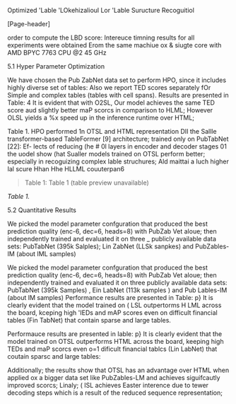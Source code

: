 Optimized 'Lable 'LOkehizalioul Lor 'Lable Suructure Recoguitiol

[Page-header]

order to compute the LBD score: Intereuce timning results for all experiments were obtained Erom the same machiue ox & siugte core with AMD BPYC 7763 CPU @2 45 GHz

5.1 Hyper Parameter Optimization

We have chosen the Pub ZabNet data set to perform HPO, since it includes highly diverse set of tables: Also we report TED scores separately fOr Simple and complex tables (tables with cell spans). Results are presented in Table: 4 It is evident that with O2SL, Our model achieves the same TED score aud slightly better maP scorcs in comparison to HLML; However OLSL yields a %x speed up in the inference runtime over HTML;

Table 1. HPO performed 1n OTSL and HTML representation DII the Sallle transformer-based TableFormer [9] architecture; trained only on PubTabNet [22]: Ef- lects of reducing (he # 0l layers in encoder and decoder stages 01 the uodel show (hat Sualler models trained on OTSL perform better; especially in recoguizing complex lable struchures; Ald maittai a Iuch higher Ial scure Hhan Hhe HLLML couuterpan6

> Table 1: Table 1 (table preview unavailable)

*Table 1.*

5.2 Quantitative Results

We picked the model parameter confguration that produced the best prediction quality (enc-6, dec=6, heads=8) with PubZab Vet aloue; then independently trained and evaluated it on three _ publicly available data sets: PubTabNet (395k Salples); Lin ZabNet (LLSk sanpkes) and PubZables-IM (about IML samples)

We picked the model parameter confguration that produced the best prediction quality (enc-6, dec=6, heads=8) with PubZab Vet aloue; then independently trained and evaluated it on three publicly available data sets: PubTabNet (395k Samples) , Ein LabNet (113k samples ) and Pub Lables-IM (about IM samples) Performance results are presented in Table: p} It is clearly evident that the model trained on ( LSL outpertorms H LML across the board, kceping high 'IEDs and mAP scores even on difficult financial tables (Fin TabNet) that contain sparse and large tables.

Performauce results are presented in Iable: p} It is clearly evident that the model trained on OTSL outperforms HTML across the board, keeping high TEDs and maP scorcs even o=1 dificult financial tablcs (Lin LabNet) that coutain sparsc and large tables:

Additionally; the results show that OTSL has an advantage over  HTML when applied ox a bigger data set like PubZables-LM and achieves siguifcautly improved scorcs; Linaly; ( ISL achieves Easter interence due to tewer decoding steps which is a result of the reduced sequence representation;
